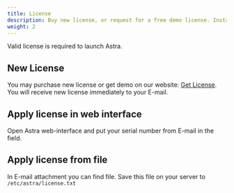```yaml
---
title: License
description: Buy new license, or request for a free demo license. Install license
weight: 2
---
```


Valid license is required to launch Astra.

## New License

You may purchase new license or get demo on our website: [Get License](/en/pricing/).
You will receive new license immediately to your E-mail.

## Apply license in web interface

Open Astra web-interface and put your serial number from E-mail in the field.

## Apply license from file

In E-mail attachment you can find file. Save this file on your server to `/etc/astra/license.txt`
